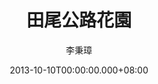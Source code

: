 ---
issue: 40
title: 田尾公路花園
author: 李秉璋
language: 詔安
date: 2013-10-10T00:00:00.000+08:00
topic: 景點
difficulty: 1
wikidata: Q98095847
wikidata_link: https://www.wikidata.org/wiki/Q98095847
---